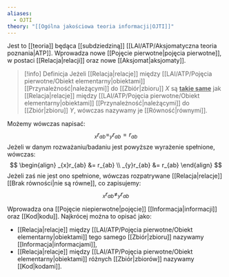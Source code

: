 ```yaml
---
aliases:
  - OJTI
theory: "[[Ogólna jakościowa teoria informacji|OJTI]]"
---
```

Jest to [[teoria]] będąca [[subdziedziną]] [[LAI/ATP/Aksjomatyczna teoria poznania|ATP]]. Wprowadza nowe [[Pojęcie pierwotne|pojęcia pierwotne]], w postaci [[Relacja|relacji]] oraz nowe [[Aksjomat|aksjomaty]].

> [!info] Definicja
> Jeżeli [[Relacja|relacje]] między [[LAI/ATP/Pojęcia pierwotne/Obiekt elementarny|obiektami]] [[Przynależność|należącymi]] do [[Zbiór|zbioru]] $X$ są <u>**takie same**</u> jak [[Relacja|relacje]] między [[LAI/ATP/Pojęcia pierwotne/Obiekt elementarny|obiektami]] [[Przynależność|należącymi]] do [[Zbiór|zbioru]] $Y$, wówczas nazywamy je [[Równość|równymi]].

Możemy wówczas napisać: 
$$
_{x}r_{ab} = _{y}r_{ab} = r_{ab}
$$
Jeżeli w danym rozważaniu/badaniu jest powyższe wyrażenie spełnione, wówczas:
$$
\begin{align}
_{x}r_{ab} &= r_{ab} \\
_{y}r_{ab} &= r_{ab}
\end{align}
$$
Jeżeli zaś nie jest ono spełnione, wówczas rozpatrywane [[Relacja|relacje]] [[Brak równości|nie są równe]], co zapisujemy:
$$
_{x}r_{ab} \neq _{y}r_{ab}
$$

Wprowadza ona [[Pojęcie niepierwotne|pojęcie]] [[Informacja|informacji]] oraz [[Kod|kodu]]. Najkrócej można to opisać jako:
* [[Relacja|relacje]] między [[LAI/ATP/Pojęcia pierwotne/Obiekt elementarny|obiektami]] tego samego [[Zbiór|zbioru]] nazywamy [[Informacja|informacjami]],
* [[Relacja|relacje]] między [[LAI/ATP/Pojęcia pierwotne/Obiekt elementarny|obiektami]] różnych [[Zbiór|zbiorów]] nazywamy [[Kod|kodami]].
